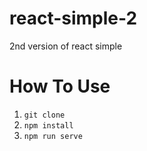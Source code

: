 # react-simple-2
2nd version of react simple

# How To Use
1. `git clone`
2. `npm install`
3. `npm run serve`
